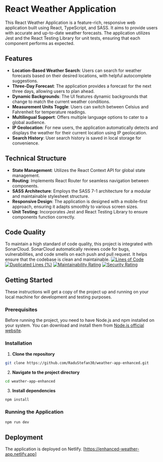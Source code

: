 
# React Weather Application

This React Weather Application is a feature-rich, responsive web application built using React, TypeScript, and SASS. It aims to provide users with accurate and up-to-date weather forecasts. The application utilizes Jest and the React Testing Library for unit tests, ensuring that each component performs as expected.

## Features

- **Location-Based Weather Search**: Users can search for weather forecasts based on their desired locations, with helpful autocomplete suggestions.
- **Three-Day Forecast**: The application provides a forecast for the next three days, allowing users to plan ahead.
- **Dynamic Backgrounds**: The UI features dynamic backgrounds that change to match the current weather conditions.
- **Measurement Units Toggle**: Users can switch between Celsius and Fahrenheit for temperature readings.
- **Multilingual Support**: Offers multiple language options to cater to a global audience.
- **IP Geolocation**: For new users, the application automatically detects and displays the weather for their current location using IP geolocation.
- **Search History**: User search history is saved in local storage for convenience.

## Technical Structure

- **State Management**: Utilizes the React Context API for global state management.
- **Routing**: Implements React Router for seamless navigation between components.
- **SASS Architecture**: Employs the SASS 7-1 architecture for a modular and maintainable stylesheet structure.
- **Responsive Design**: The application is designed with a mobile-first approach, ensuring it adapts smoothly to various screen sizes.
- **Unit Testing**: Incorporates Jest and React Testing Library to ensure components function correctly.

## Code Quality
 To maintain a high standard of code quality, this project is integrated with SonarCloud. SonarCloud automatically reviews code for bugs, vulnerabilities, and code smells on each push and pull request. It helps ensure that the codebase is clean and maintainable. 
 [![Lines of Code](https://sonarcloud.io/api/project_badges/measure?project=RaduStefan30_weather-app-enhanced&metric=ncloc)](https://sonarcloud.io/summary/new_code?id=RaduStefan30_weather-app-enhanced) [![Duplicated Lines (%)](https://sonarcloud.io/api/project_badges/measure?project=RaduStefan30_weather-app-enhanced&metric=duplicated_lines_density)](https://sonarcloud.io/summary/new_code?id=RaduStefan30_weather-app-enhanced) [![Maintainability Rating](https://sonarcloud.io/api/project_badges/measure?project=RaduStefan30_weather-app-enhanced&metric=sqale_rating)](https://sonarcloud.io/summary/new_code?id=RaduStefan30_weather-app-enhanced) [![Security Rating](https://sonarcloud.io/api/project_badges/measure?project=RaduStefan30_weather-app-enhanced&metric=security_rating)](https://sonarcloud.io/summary/new_code?id=RaduStefan30_weather-app-enhanced)


## Getting Started

These instructions will get a copy of the project up and running on your local machine for development and testing purposes.

### Prerequisites

Before running the project, you need to have Node.js and npm installed on your system. You can download and install them from [Node.js official website](https://nodejs.org/).

### Installation

1. **Clone the repository**

```bash
git clone https://github.com/RaduStefan30/weather-app-enhanced.git
```

2. **Navigate to the project directory**

```bash
cd weather-app-enhanced
```

3. **Install dependencies**
```bash
npm install
```

### Running the Application

```bash
npm run dev
```

## Deployment

The application is deployed on Netlify. [https://enhanced-weather-app.netlify.app]
